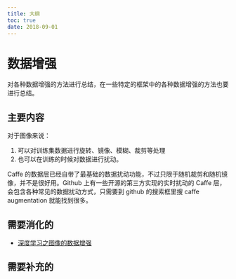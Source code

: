 ```yaml
---
title: 大纲
toc: true
date: 2018-09-01
---
```

# 数据增强


对各种数据增强的方法进行总结，在一些特定的框架中的各种数据增强的方法也要进行总结。

## 主要内容


对于图像来说：

1. 可以对训练集数据进行旋转、镜像、模糊、裁剪等处理
2. 也可以在训练的时候对数据进行扰动。


Caffe 的数据层已经自带了最基础的数据扰动功能，不过只限于随机裁剪和随机镜像，并不是很好用。Github 上有一些开源的第三方实现的实时扰动的 Caffe 层，会包含各种常见的数据扰动方式，只需要到 github 的搜索框里搜 caffe augmentation 就能找到很多。




## 需要消化的

- [深度学习之图像的数据增强](https://blog.csdn.net/suixinsuiyuan33/article/details/79503548)


## 需要补充的
